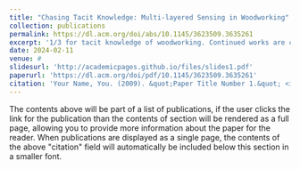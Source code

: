 ```yaml
---
title: "Chasing Tacit Knowledge: Multi-layered Sensing in Woodworking"
collection: publications
permalink: https://dl.acm.org/doi/abs/10.1145/3623509.3635261
excerpt: '1/3 for tacit knowledge of woodworking. Continued works are coming.'
date: 2024-02-11
venue: #
slidesurl: 'http://academicpages.github.io/files/slides1.pdf'
paperurl: 'https://dl.acm.org/doi/pdf/10.1145/3623509.3635261'
citation: 'Your Name, You. (2009). &quot;Paper Title Number 1.&quot; <i>Journal 1</i>. 1(1).'
---
```


The contents above will be part of a list of publications, if the user clicks the link for the publication than the contents of section will be rendered as a full page, allowing you to provide more information about the paper for the reader. When publications are displayed as a single page, the contents of the above "citation" field will automatically be included below this section in a smaller font.